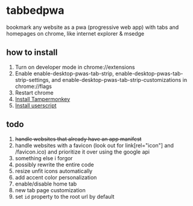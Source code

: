 # tabbedpwa
bookmark any website as a pwa (progressive web app) with tabs and homepages on chrome, like internet explorer &amp; msedge
## how to install
1. Turn on developer mode in chrome://extensions
2. Enable enable-desktop-pwas-tab-strip, enable-desktop-pwas-tab-strip-settings, and enable-desktop-pwas-tab-strip-customizations in chrome://flags
3. Restart chrome
4. [Install Tampermonkey](https://chromewebstore.google.com/detail/tampermonkey/dhdgffkkebhmkfjojejmpbldmpobfkfo)
5. [Install userscript](https://github.com/prettycrunchyguy/tabbedpwa/raw/refs/heads/main/index.user.js)
## todo
1. ~~handle websites that already have an app manifest~~
2. handle websites with a favicon (look out for link[rel="icon"] and /favicon.ico) and prioritize it over using the google api
3. something else i forgor
4. possibly rewrite the entire code
5. resize unfit icons automatically
6. add accent color personalization
7. enable/disable home tab
8. new tab page customization
9. set `id` property to the root url by default
